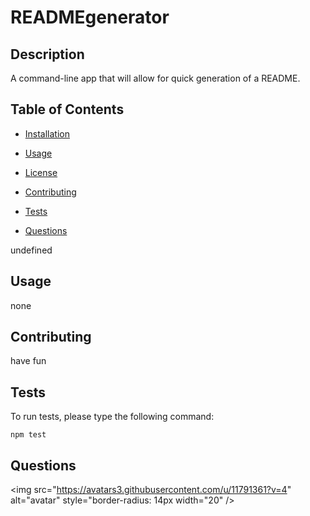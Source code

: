 
# READMEgenerator


## Description

A command-line app that will allow for quick generation of a README.

## Table of Contents

* [Installation](#installation)

* [Usage](#usage)

* [License](#license)

* [Contributing](#contributing)

* [Tests](#tests)

* [Questions](#questions)



undefined

## Usage

none



## Contributing

have fun 

## Tests

To run tests, please type the following command:

```
npm test
```

## Questions 

<img src="https://avatars3.githubusercontent.com/u/11791361?v=4" alt="avatar" style="border-radius: 14px width="20" />

